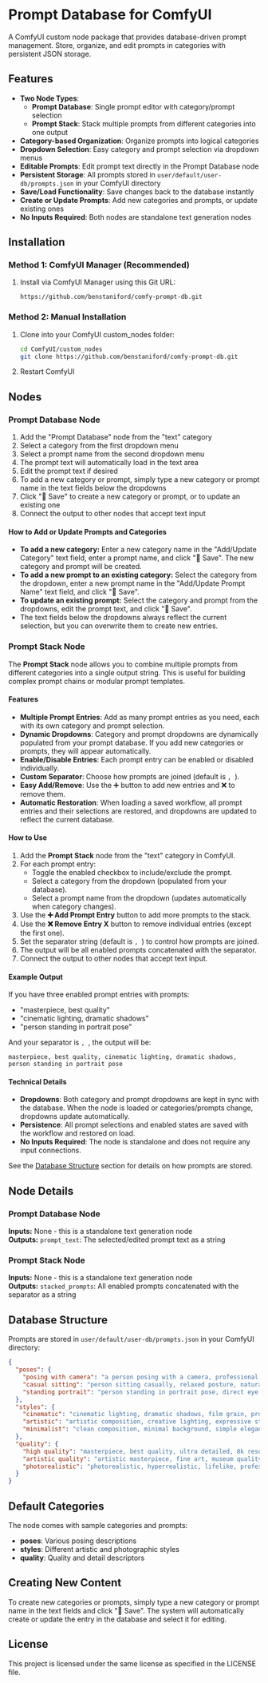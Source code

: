 # Prompt Database for ComfyUI

A ComfyUI custom node package that provides database-driven prompt management. Store, organize, and edit prompts in categories with persistent JSON storage.

## Features

- **Two Node Types**: 
  - **Prompt Database**: Single prompt editor with category/prompt selection
  - **Prompt Stack**: Stack multiple prompts from different categories into one output
- **Category-based Organization**: Organize prompts into logical categories
- **Dropdown Selection**: Easy category and prompt selection via dropdown menus
- **Editable Prompts**: Edit prompt text directly in the Prompt Database node
- **Persistent Storage**: All prompts stored in `user/default/user-db/prompts.json` in your ComfyUI directory
- **Save/Load Functionality**: Save changes back to the database instantly
- **Create or Update Prompts**: Add new categories and prompts, or update existing ones
- **No Inputs Required**: Both nodes are standalone text generation nodes

## Installation

### Method 1: ComfyUI Manager (Recommended)
1. Install via ComfyUI Manager using this Git URL:
   ```
   https://github.com/benstaniford/comfy-prompt-db.git
   ```

### Method 2: Manual Installation
1. Clone into your ComfyUI custom_nodes folder:
   ```bash
   cd ComfyUI/custom_nodes
   git clone https://github.com/benstaniford/comfy-prompt-db.git
   ```
2. Restart ComfyUI

## Nodes

### Prompt Database Node

1. Add the "Prompt Database" node from the "text" category
2. Select a category from the first dropdown menu
3. Select a prompt name from the second dropdown menu
4. The prompt text will automatically load in the text area
5. Edit the prompt text if desired
6. To add a new category or prompt, simply type a new category or prompt name in the text fields below the dropdowns
7. Click "💾 Save" to create a new category or prompt, or to update an existing one
8. Connect the output to other nodes that accept text input

#### How to Add or Update Prompts and Categories
- **To add a new category:** Enter a new category name in the "Add/Update Category" text field, enter a prompt name, and click "💾 Save". The new category and prompt will be created.
- **To add a new prompt to an existing category:** Select the category from the dropdown, enter a new prompt name in the "Add/Update Prompt Name" text field, and click "💾 Save".
- **To update an existing prompt:** Select the category and prompt from the dropdowns, edit the prompt text, and click "💾 Save".
- The text fields below the dropdowns always reflect the current selection, but you can overwrite them to create new entries.

### Prompt Stack Node

The **Prompt Stack** node allows you to combine multiple prompts from different categories into a single output string. This is useful for building complex prompt chains or modular prompt templates.

#### Features
- **Multiple Prompt Entries**: Add as many prompt entries as you need, each with its own category and prompt selection.
- **Dynamic Dropdowns**: Category and prompt dropdowns are dynamically populated from your prompt database. If you add new categories or prompts, they will appear automatically.
- **Enable/Disable Entries**: Each prompt entry can be enabled or disabled individually.
- **Custom Separator**: Choose how prompts are joined (default is `, `).
- **Easy Add/Remove**: Use the ➕ button to add new entries and ❌ to remove them.
- **Automatic Restoration**: When loading a saved workflow, all prompt entries and their selections are restored, and dropdowns are updated to reflect the current database.

#### How to Use
1. Add the **Prompt Stack** node from the "text" category in ComfyUI.
2. For each prompt entry:
   - Toggle the enabled checkbox to include/exclude the prompt.
   - Select a category from the dropdown (populated from your database).
   - Select a prompt name from the dropdown (updates automatically when category changes).
3. Use the **➕ Add Prompt Entry** button to add more prompts to the stack.
4. Use the **❌ Remove Entry X** button to remove individual entries (except the first one).
5. Set the separator string (default is `, `) to control how prompts are joined.
6. The output will be all enabled prompts concatenated with the separator.
7. Connect the output to other nodes that accept text input.

#### Example Output
If you have three enabled prompt entries with prompts:
- "masterpiece, best quality"
- "cinematic lighting, dramatic shadows"
- "person standing in portrait pose"

And your separator is `, `, the output will be:

```
masterpiece, best quality, cinematic lighting, dramatic shadows, person standing in portrait pose
```

#### Technical Details
- **Dropdowns**: Both category and prompt dropdowns are kept in sync with the database. When the node is loaded or categories/prompts change, dropdowns update automatically.
- **Persistence**: All prompt selections and enabled states are saved with the workflow and restored on load.
- **No Inputs Required**: The node is standalone and does not require any input connections.

See the [Database Structure](#database-structure) section for details on how prompts are stored.

## Node Details

### Prompt Database Node
**Inputs:** None - this is a standalone text generation node  
**Outputs:** `prompt_text`: The selected/edited prompt text as a string

### Prompt Stack Node
**Inputs:** None - this is a standalone text generation node  
**Outputs:** `stacked_prompts`: All enabled prompts concatenated with the separator as a string

## Database Structure

Prompts are stored in `user/default/user-db/prompts.json` in your ComfyUI directory:

```json
{
  "poses": {
    "posing with camera": "a person posing with a camera, professional photography pose, confident stance",
    "casual sitting": "person sitting casually, relaxed posture, natural lighting",
    "standing portrait": "person standing in portrait pose, direct eye contact, professional setting"
  },
  "styles": {
    "cinematic": "cinematic lighting, dramatic shadows, film grain, professional cinematography",
    "artistic": "artistic composition, creative lighting, expressive style, fine art photography",
    "minimalist": "clean composition, minimal background, simple elegant style"
  },
  "quality": {
    "high quality": "masterpiece, best quality, ultra detailed, 8k resolution, professional photography",
    "artistic quality": "artistic masterpiece, fine art, museum quality, exceptional detail",
    "photorealistic": "photorealistic, hyperrealistic, lifelike, professional photo quality"
  }
}
```

## Default Categories

The node comes with sample categories and prompts:
- **poses**: Various posing descriptions
- **styles**: Different artistic and photographic styles  
- **quality**: Quality and detail descriptors

## Creating New Content

To create new categories or prompts, simply type a new category or prompt name in the text fields and click "💾 Save". The system will automatically create or update the entry in the database and select it for editing.

## License

This project is licensed under the same license as specified in the LICENSE file.
